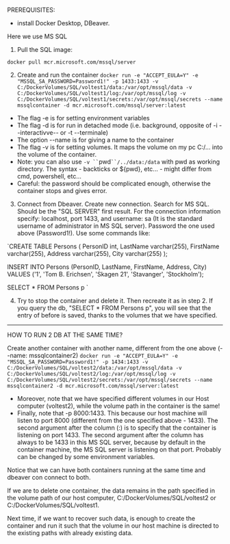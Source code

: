 PREREQUISITES:
- install Docker Desktop, DBeaver. 

Here we use MS SQL 

1. Pull the SQL image:

`docker pull mcr.microsoft.com/mssql/server`

2. Create and run the container 
`
docker run -e "ACCEPT_EULA=Y" -e "MSSQL_SA_PASSWORD=Password1!" -p 1433:1433 -v C:/DockerVolumes/SQL/voltest1/data:/var/opt/mssql/data -v C:/DockerVolumes/SQL/voltest1/log:/var/opt/mssql/log -v C:/DockerVolumes/SQL/voltest1/secrets:/var/opt/mssql/secrets --name mssqlcontainer -d mcr.microsoft.com/mssql/server:latest
`

- The flag -e is for setting environment variables
- The flag -d is for run in detached mode (i.e. background, opposite of -i --interactivve-- or -t --terminale)
- The option --name is for giving a name to the container 
- The flag -v is for setting volumes. It maps the volume on my pc C:/... into the volume of the container.
- Note: you can also use `
-v `` `pwd` ``/../data:/data
`  with pwd as working directory. The syntax - backticks or ${pwd}, etc... - might differ from cmd, powershell, etc... 
- Careful: the password should be complicated enough, otherwise the container stops and gives error. 

3. Connect from Dbeaver. Create new connection. Search for MS SQL. Should be the "SQL SERVER" first result. For the connection information specify: localhost, port 1433, and username: sa (It is the standard username of administrator in MS SQL server). Password the one used above (Password1!). 
Use some commands like:

`CREATE TABLE Persons (
    PersonID int,
    LastName varchar(255),
    FirstName varchar(255),
    Address varchar(255),
    City varchar(255)
);


INSERT INTO Persons (PersonID, LastName, FirstName, Address, City)
VALUES ('1', 'Tom B. Erichsen', 'Skagen 21', 'Stavanger', 'Stockholm');

SELECT * FROM Persons p 
`

4. Try to stop the container and delete it. Then recreate it as in step 2. If you query the db, "SELECT * FROM Persons p", you will see that the entry of before is saved, thanks to the volumes that we have specified. 

-------------------------------

HOW TO RUN 2 DB AT THE SAME TIME? 

Create another container with another name, different from the one above (--name: mssqlcontainer2)
`
docker run -e "ACCEPT_EULA=Y" -e "MSSQL_SA_PASSWORD=Password1!" -p 1434:1433 -v C:/DockerVolumes/SQL/voltest2/data:/var/opt/mssql/data -v C:/DockerVolumes/SQL/voltest2/log:/var/opt/mssql/log -v C:/DockerVolumes/SQL/voltest2/secrets:/var/opt/mssql/secrets --name mssqlcontainer2 -d mcr.microsoft.com/mssql/server:latest
`

- Moreover, note that we have specified different volumes in our Host computer (voltest2), while the volume path in the container is the same! 
- Finally, note that -p 8000:1433. This because our host machine will listen to port 8000 (different from the one specified above - 1433). The second argument after the column (:) is to specify that the container is listening on port 1433. The second argument after the column has always to be 1433 in this MS SQL server, because by default in the container machine, the MS SQL server is listening on that port. Probably can be changed by some environment variables.

Notice that we can have both containers running at the same time and dbeaver con connect to both. 

If we are to delete one container, the data remains in the path specified in the volume path of our host computer, C:/DockerVolumes/SQL/voltest2 or C:/DockerVolumes/SQL/voltest1. 

Next time, if we want to recover such data, is enough to create the container and run it such that the volume in our host machine is directed to the existing paths with already existing data. 

